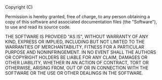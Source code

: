 Copyright (C) <year> <copyright holders>

Permission is hereby granted, free of charge, to any person obtaining a copy of this software and associated documentation files (the "Software"), to use and read its source code.

THE SOFTWARE IS PROVIDED "AS IS", WITHOUT WARRANTY OF ANY KIND, EXPRESS OR IMPLIED, INCLUDING BUT NOT LIMITED TO THE WARRANTIES OF MERCHANTABILITY, FITNESS FOR A PARTICULAR PURPOSE AND NONINFRINGEMENT. IN NO EVENT SHALL THE AUTHORS OR COPYRIGHT HOLDERS BE LIABLE FOR ANY CLAIM, DAMAGES OR OTHER LIABILITY, WHETHER IN AN ACTION OF CONTRACT, TORT OR OTHERWISE, ARISING FROM, OUT OF OR IN CONNECTION WITH THE SOFTWARE OR THE USE OR OTHER DEALINGS IN THE SOFTWARE.
